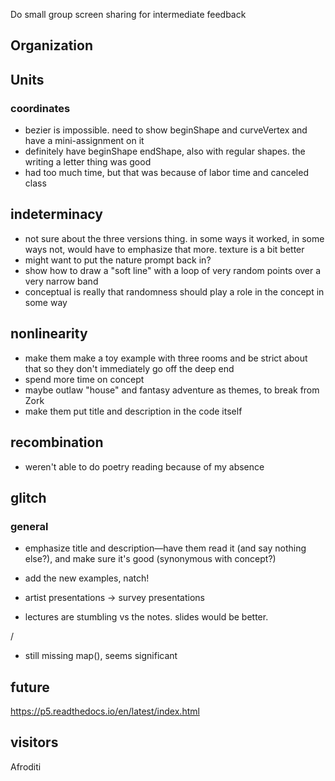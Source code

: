 
Do small group screen sharing for intermediate feedback

## Organization

## Units

### coordinates
- bezier is impossible. need to show beginShape and curveVertex and have a mini-assignment on it
- definitely have beginShape endShape, also with regular shapes. the writing a letter thing was good
- had too much time, but that was because of labor time and canceled class

## indeterminacy
- not sure about the three versions thing. in some ways it worked, in some ways not, would have to emphasize that more. texture is a bit better
- might want to put the nature prompt back in?
- show how to draw a "soft line" with a loop of very random points over a very narrow band
- conceptual is really that randomness should play a role in the concept in some way

## nonlinearity
- make them make a toy example with three rooms and be strict about that so they don't immediately go off the deep end
- spend more time on concept
- maybe outlaw "house" and fantasy adventure as themes, to break from Zork
- make them put title and description in the code itself

## recombination
- weren't able to do poetry reading because of my absence



## glitch

### general

- emphasize title and description—have them read it (and say nothing else?), and make sure it's good (synonymous with concept?)

- add the new examples, natch!

- artist presentations -> survey presentations

- lectures are stumbling vs the notes. slides would be better.

/

- still missing map(), seems significant


#####

## future

https://p5.readthedocs.io/en/latest/index.html


## visitors

Afroditi
